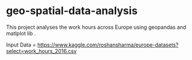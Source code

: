 # geo-spatial-data-analysis
This project analyses the work hours across Europe using geopandas and matlplot lib . 

Input Data =  https://www.kaggle.com/roshansharma/europe-datasets?select=work_hours_2016.csv 

